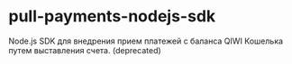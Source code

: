 # pull-payments-nodejs-sdk
Node.js SDK  для внедрения прием платежей с баланса QIWI Кошелька путем выставления счета. (deprecated)
